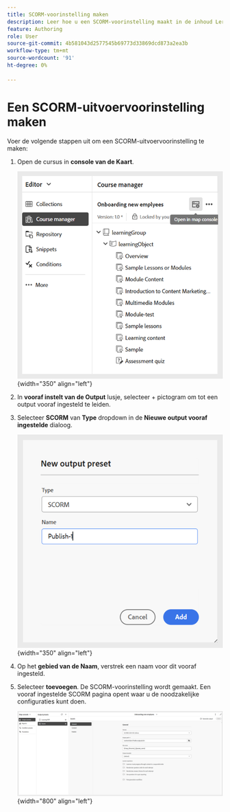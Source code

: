 ```yaml
---
title: SCORM-voorinstelling maken
description: Leer hoe u een SCORM-voorinstelling maakt in de inhoud Leren en Training
feature: Authoring
role: User
source-git-commit: 4b581043d2577545b69773d33869dcd873a2ea3b
workflow-type: tm+mt
source-wordcount: '91'
ht-degree: 0%

---
```


# Een SCORM-uitvoervoorinstelling maken

Voer de volgende stappen uit om een SCORM-uitvoervoorinstelling te maken:

1. Open de cursus in **console van de Kaart**.

   ![](assets/open-in-map-console.png){width="350" align="left"}

1. In **vooraf instelt van de Output** lusje, selecteer + pictogram om tot een output vooraf ingesteld te leiden.
1. Selecteer **SCORM** van **Type** dropdown in de **Nieuwe output vooraf ingestelde** dialoog.

   ![](assets/scorm-preset.png){width="350" align="left"}

1. Op het **gebied van de Naam**, verstrek een naam voor dit vooraf ingesteld.
1. Selecteer **toevoegen**.
De SCORM-voorinstelling wordt gemaakt. Een vooraf ingestelde SCORM pagina opent waar u de noodzakelijke configuraties kunt doen.

   ![](assets/scorm-output-preset.png){width="800" align="left"}


